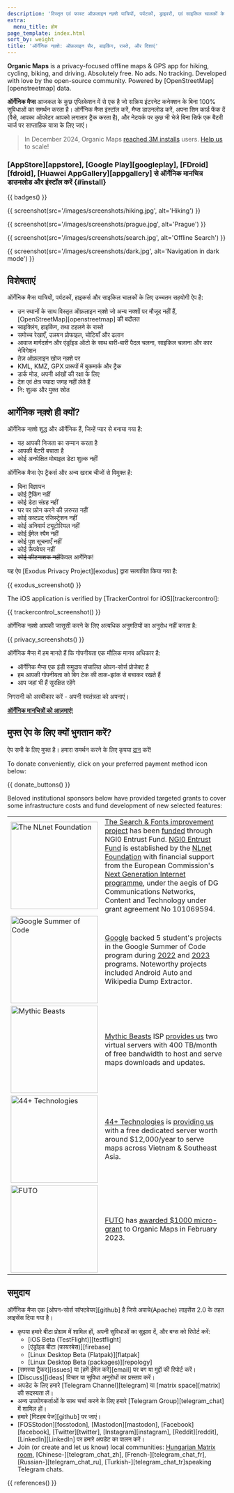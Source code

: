 ```yaml
---
description: 'विस्तृत एवं फास्ट ऑफ़लाइन नक़्शे यात्रियों, पर्यटकों, ड्राइवरों, एवं साइकिल चालकों के लिए| Maps.me के संस्थापकों द्वारा बनाया गया ऐप|'
extra:
  menu_title: होम
page_template: index.html
sort_by: weight
title: 'ऑर्गेनिक नक़्शे: ऑफ़लाइन सैर, बाइकिंग, रास्ते, और दिशाएं'
---
```


**Organic Maps** is a privacy-focused offline maps & GPS app for hiking, cycling, biking, and driving. Absolutely free. No ads. No tracking. Developed with love by the open-source community. Powered by [OpenStreetMap][openstreetmap] data.

**ऑर्गेनिक मैप्स** आजकल के कुछ एप्लिकेशन में से एक है जो सक्रिय इंटरनेट कनेक्शन के बिना 100% सुविधाओं का समर्थन करता है। ऑर्गेनिक मैप्स इंस्टॉल करें, मैप्स डाउनलोड करें, अपना सिम कार्ड फेंक दें (वैसे, आपका ऑपरेटर आपको लगातार ट्रैक करता है), और नेटवर्क पर कुछ भी भेजे बिना सिर्फ एक बैटरी चार्ज पर साप्ताहिक यात्रा के लिए जाएं।

> In December 2024, Organic Maps [reached 3M installs](@/news/2024-12-20/411/index.md) users. [Help us](@/donate/index.md) to scale!

### [AppStore][appstore], [Google Play][googleplay], [FDroid][fdroid], [Huawei AppGallery][appgallery] से ऑर्गेनिक मानचित्र डाउनलोड और इंस्टॉल करें {#install}

{{ badges() }}

{{ screenshot(src='/images/screenshots/hiking.jpg', alt='Hiking') }}

{{ screenshot(src='/images/screenshots/prague.jpg', alt='Prague') }}

{{ screenshot(src='/images/screenshots/search.jpg', alt='Offline Search') }}

{{ screenshot(src='/images/screenshots/dark.jpg', alt='Navigation in dark
mode') }}

## विशेषताएं

ऑर्गेनिक मैप्स यात्रियों, पर्यटकों, हाइकर्स और साइकिल चालकों के लिए उच्चतम
सहयोगी ऐप है:

- उन स्थानों के साथ विस्तृत ऑफ़लाइन नक़्शे जो अन्य नक्शों पर मौजूद नहीं हैं,
  [OpenStreetMap][openstreetmap] की बदौलत
- साइक्लिंग, हाइकिंग, तथा टहलने के रास्ते
- समोच्च रेखाएँ, उन्नयन प्रोफाइल, चोटियाँ और ढलान
- आवाज मार्गदर्शन और एंड्रॉइड ऑटो के साथ बारी-बारी पैदल चलना, साइकिल चलाना
  और कार नेविगेशन
- तेज़ ऑफ़लाइन खोज नक़्शे पर
- KML, KMZ, GPX प्रारूपों में बुकमार्क और ट्रैक
- डार्क मोड, अपनी आंखों की रक्षा के लिए
- देश एवं क्षेत्र ज्यादा जगह नहीं लेते हैं
- नि: शुल्क और मुक्त स्रोत

## आर्गेनिक नक़्शे ही क्यों?

ऑर्गेनिक नक़्शे शुद्ध और ऑर्गेनिक हैं, जिन्हें प्यार से बनाया गया है:

- यह आपकी निजता का सम्मान करता है
- आपकी बैटरी बचाता है
- कोई अनपेक्षित मोबाइल डेटा शुल्क नहीं

ऑर्गेनिक मैप्स ऐप ट्रैकर्स और अन्य खराब चीजों से विमुक्त है:

- बिना विज्ञापन
- कोई ट्रैकिंग नहीं
- कोई डेटा संग्रह नहीं
- घर पर फ़ोन करने की ज़रुरत नहीं
- कोई कष्टप्रद रजिस्ट्रेशन नहीं
- कोई अनिवार्य ट्यूटोरियल नहीं
- कोई ईमेल स्पैम नहीं
- कोई पुश सूचनाएँ नहीं
- कोई क्रैपवेयर नहीं
- ~~कोई कीटनाशक नहीं~~केवल आर्गेनिक!

यह ऐप [Exodus Privacy Project][exodus] द्वारा सत्यापित किया गया है:

{{ exodus_screenshot() }}

The iOS application is verified by [TrackerControl for iOS][trackercontrol]:

{{ trackercontrol_screenshot() }}

ऑर्गेनिक नक़्शे आपकी जासूसी करने के लिए अत्यधिक अनुमतियों का अनुरोध नहीं
करता है:

{{ privacy_screenshots() }}

ऑर्गेनिक मैप्स में हम मानते हैं कि गोपनीयता एक मौलिक मानव अधिकार है:

- ऑर्गेनिक मैप्स एक इंडी समुदाय संचालित ओपन-सोर्स प्रोजेक्ट है
- हम आपकी गोपनीयता को बिग टेक की ताक-झांक से बचाकर रखते हैं
- आप जहां भी हैं सुरक्षित रहेंगे

निगरानी को अस्वीकार करें - अपनी स्वतंत्रता को अपनाएं।

**[ऑर्गेनिक मानचित्रों को आज़माएं!](#install)**

## मुफ्त ऐप के लिए क्यों भुगतान करें?

ऐप सभी के लिए मुफ्त है। हमारा समर्थन करने के लिए कृपया
[दान](@/donate/index.md) करें!

To donate conveniently, click on your preferred payment method icon below:

{{ donate_buttons() }}

Beloved institutional sponsors below have provided targeted grants to cover
some infrastructure costs and fund development of new selected features:

<table style="border-spacing: 20px">
  <tr>
    <td>
      <a href="https://nlnet.nl/"><img src="sponsors/nlnet.svg" alt="The NLnet Foundation" width="200px"></a>
    </td>
    <td>
      <a href="https://github.com/organicmaps/organicmaps/milestone/7">The Search & Fonts improvement project</a> has been <a href="https://nlnet.nl/project/OrganicMaps/">funded</a> through NGI0 Entrust Fund. <a href="https://nlnet.nl/entrust/">NGI0 Entrust Fund</a> is established by the <a href="https://nlnet.nl/">NLnet Foundation</a> with financial support from the European Commission's <a href="https://www.ngi.eu/">Next Generation Internet programme</a>, under the aegis of DG Communications Networks, Content and Technology under grant agreement No 101069594.
    </td>
  </tr>
  <tr>
    <td>
      <a href="https://summerofcode.withgoogle.com/"><img src="sponsors/gsoc.svg" alt="Google Summer of Code" width="200px"></a>
    </td>
    <td>
      <a href="https://summerofcode.withgoogle.com/">Google</a> backed 5 student's projects in the Google Summer of Code program during <a href="https://summerofcode.withgoogle.com/programs/2022/organizations/organic-maps">2022</a> and <a href="https://summerofcode.withgoogle.com/programs/2023/organizations/organic-maps">2023</a> programs. Noteworthy projects included Android Auto and Wikipedia Dump Extractor.
    </td>
  </tr>
  <tr>
    <td>
      <a href="https://www.mythic-beasts.com/"><img src="sponsors/mythic-beasts.png" alt="Mythic Beasts" width="200px"></a>
    </td>
    <td>
      <a href="https://www.mythic-beasts.com/">Mythic Beasts</a> ISP <a href="https://www.mythic-beasts.com/blog/2021/10/06/improving-the-world-bit-by-expensive-bit/">provides us</a> two virtual servers with 400 TB/month of free bandwidth to host and serve maps downloads and updates.
    </td>
  </tr>
  <tr>
    <td>
      <a href="https://44plus.vn"><img src="sponsors/44plus.svg" alt="44+ Technologies" width="200px"></a>
    </td>
    <td>
      <a href="https://44plus.vn">44+ Technologies</a> is <a href="https://44plus.vn/organicmaps">providing us </a>with a free dedicated server worth around $12,000/year to serve maps across Vietnam & Southeast Asia.
    </td>
  </tr>
  <tr>
    <td>
      <a href="https://futo.org"><img src="sponsors/futo.svg" alt="FUTO" width="200px"></a>
    </td>
    <td>
      <a href="https://futo.org">FUTO</a> has <a href="https://www.youtube.com/watch?v=fJJclgBHrEw">awarded $1000 micro-grant</a> to Organic Maps in February 2023.
    </td>
  </tr>
</table>

## समुदाय

ऑर्गेनिक मैप्स एक [ओपन-सोर्स सॉफ्टवेयर][github] है जिसे अपाचे(Apache)
लाइसेंस 2.0 के तहत लाइसेंस दिया गया है।

- कृपया हमारे बीटा प्रोग्राम में शामिल हों, अपनी सुविधाओं का सुझाव दें, और
  बग्स को रिपोर्ट करें:
  * [iOS Beta (TestFlight)][testflight]
  * [एंड्रॉइड बीटा (फायरबेस)][firebase]
  * [Linux Desktop Beta (Flatpak)][flatpak]
  * [Linux Desktop Beta (packages)][repology]
- [समस्या ट्रैकर][issues] या [हमें ईमेल करें][email] पर बग या मुद्दों की
  रिपोर्ट करें।
- [Discuss][ideas] विचार या सुविधा अनुरोधों का प्रस्ताव करें।
- अपडेट के लिए हमारे [Telegram Channel][telegram] या [matrix space][matrix]
  की सदस्यता लें।
- अन्य उपयोगकर्ताओं के साथ चर्चा करने के लिए हमारे [Telegram
  Group][telegram_chat] में शामिल हों।
- हमारे [गिटहब पेज][github] पर जाएं।
- [FOSStodon][fosstodon], [Mastodon][mastodon], [Facebook][facebook],
  [Twitter][twitter], [Instagram][instagram], [Reddit][reddit],
  [LinkedIn][LinkedIn] पर हमारे अपडेट का पालन करें।
- Join (or create and let us know) local communities: [Hungarian Matrix
  room](https://matrix.to/#/#organicmapstranslate_hu:matrix.org),
  [Chinese-][telegram_chat_zh], [French-][telegram_chat_fr],
  [Russian-][telegram_chat_ru], [Turkish-][telegram_chat_tr]speaking
  Telegram chats.

[fork]: https://en.wikipedia.org/wiki/Fork_(software_development)

{{ references() }}
